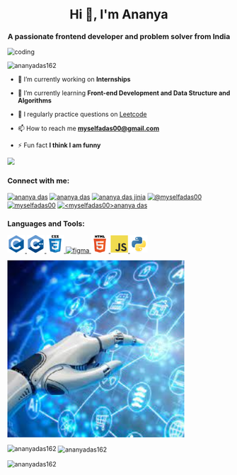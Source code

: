 <h1 align="center">Hi 👋, I'm Ananya</h1>
<h3 align="center">A passionate frontend developer and problem solver from India</h3>
<img alt="coding" width=1000 height=400 src="https://gnithyd.ac.in/cse/images/Artificial%20Intelligence%20&%20Machine%20Learning.jpg">

<p align="left"> <img src="https://komarev.com/ghpvc/?username=ananyadas162&label=Profile%20views&color=0e75b6&style=flat" alt="ananyadas162" /> </p>



- 🔭 I’m currently working on **Internships**

- 🌱 I’m currently learning **Front-end Development and Data Structure and Algorithms**

- 📝 I regularly practice questions on [Leetcode](Leetcode)

- 📫 How to reach me **myselfadas00@gmail.com**

- ⚡ Fun fact **I think I am funny**
<img src="https://vidhi-mody.github.io/img/contribute.gif">
<h3 align="left">Connect with me:</h3>
<p align="left">
<a href="https://linkedin.com/in/ananya das" target="blank"><img align="center" src="https://raw.githubusercontent.com/rahuldkjain/github-profile-readme-generator/master/src/images/icons/Social/linked-in-alt.svg" alt="ananya das" height="30" width="40" /></a>
<a href="https://stackoverflow.com/users/ananya das" target="blank"><img align="center" src="https://raw.githubusercontent.com/rahuldkjain/github-profile-readme-generator/master/src/images/icons/Social/stack-overflow.svg" alt="ananya das" height="30" width="40" /></a>
<a href="https://fb.com/ananya das jinia" target="blank"><img align="center" src="https://raw.githubusercontent.com/rahuldkjain/github-profile-readme-generator/master/src/images/icons/Social/facebook.svg" alt="ananya das jinia" height="30" width="40" /></a>
<a href="https://www.hackerrank.com/@myselfadas00" target="blank"><img align="center" src="https://raw.githubusercontent.com/rahuldkjain/github-profile-readme-generator/master/src/images/icons/Social/hackerrank.svg" alt="@myselfadas00" height="30" width="40" /></a>
<a href="https://www.leetcode.com/myselfadas00" target="blank"><img align="center" src="https://raw.githubusercontent.com/rahuldkjain/github-profile-readme-generator/master/src/images/icons/Social/leet-code.svg" alt="myselfadas00" height="30" width="40" /></a>
<a href="https://auth.geeksforgeeks.org/user/<myselfadas00>ananya das" target="blank"><img align="center" src="https://raw.githubusercontent.com/rahuldkjain/github-profile-readme-generator/master/src/images/icons/Social/geeks-for-geeks.svg" alt="<myselfadas00>ananya das" height="30" width="40" /></a>
</p>

<h3 align="left">Languages and Tools:</h3>
<p align="left"> <a href="https://www.cprogramming.com/" target="_blank" rel="noreferrer"> <img src="https://raw.githubusercontent.com/devicons/devicon/master/icons/c/c-original.svg" alt="c" width="40" height="40"/> </a> <a href="https://www.w3schools.com/cpp/" target="_blank" rel="noreferrer"> <img src="https://raw.githubusercontent.com/devicons/devicon/master/icons/cplusplus/cplusplus-original.svg" alt="cplusplus" width="40" height="40"/> </a> <a href="https://www.w3schools.com/css/" target="_blank" rel="noreferrer"> <img src="https://raw.githubusercontent.com/devicons/devicon/master/icons/css3/css3-original-wordmark.svg" alt="css3" width="40" height="40"/> </a> <a href="https://www.figma.com/" target="_blank" rel="noreferrer"> <img src="https://www.vectorlogo.zone/logos/figma/figma-icon.svg" alt="figma" width="40" height="40"/> </a> <a href="https://www.w3.org/html/" target="_blank" rel="noreferrer"> <img src="https://raw.githubusercontent.com/devicons/devicon/master/icons/html5/html5-original-wordmark.svg" alt="html5" width="40" height="40"/> </a> <a href="https://developer.mozilla.org/en-US/docs/Web/JavaScript" target="_blank" rel="noreferrer"> <img src="https://raw.githubusercontent.com/devicons/devicon/master/icons/javascript/javascript-original.svg" alt="javascript" width="40" height="40"/> </a> <a href="https://www.python.org" target="_blank" rel="noreferrer"> <img src="https://raw.githubusercontent.com/devicons/devicon/master/icons/python/python-original.svg" alt="python" width="40" height="40"/> </a> </p>
<img alt="coding" width=auto height=400 src="https://github.com/AnanyaDas162/LGMVIP-WEBDEV/blob/main/Images/download.jpg">
<p><img align="left" src="https://github-readme-stats.vercel.app/api/top-langs?username=ananyadas162&show_icons=true&locale=en&layout=compact" alt="ananyadas162" /></p>

<p>&nbsp;<img align="center" src="https://github-readme-stats.vercel.app/api?username=ananyadas162&show_icons=true&locale=en" alt="ananyadas162"/></p>

<p><img align="center" src="https://github-readme-streak-stats.herokuapp.com/?user=ananyadas162&" alt="ananyadas162" /></p>

